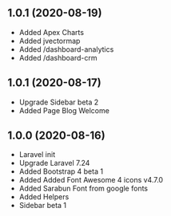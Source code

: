 ## 1.0.1 (2020-08-19)
 - Added Apex Charts
 - Added jvectormap
 - Added /dashboard-analytics
 - Added /dashboard-crm

## 1.0.1 (2020-08-17)

 - Upgrade Sidebar beta 2
 - Added Page Blog Welcome

## 1.0.0 (2020-08-16)

- Laravel init
- Upgrade Laravel 7.24
- Added Bootstrap 4 beta 1
- Added Added Font Awesome 4 icons v4.7.0
- Added Sarabun Font from google fonts
- Added Helpers
- Sidebar beta 1
